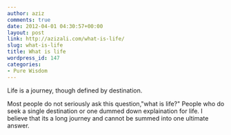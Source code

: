 ```yaml
---
author: aziz
comments: true
date: 2012-04-01 04:30:57+00:00
layout: post
link: http://azizali.com/what-is-life/
slug: what-is-life
title: What is life
wordpress_id: 147
categories:
- Pure Wisdom
---
```


Life is a journey, though defined by destination.

Most people do not seriously ask this question,"what is life?"
People who do seek a single destination or one dummed down explaination for life. I believe that its a long journey and cannot be summed into one ultimate answer.
